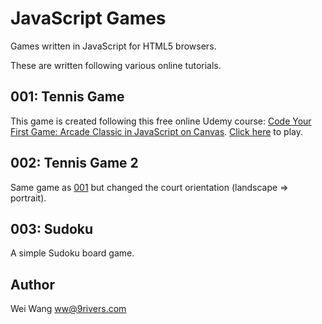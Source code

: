 # JavaScript Games

Games written in JavaScript for HTML5 browsers.

These are written following various online tutorials.

## 001: Tennis Game

This game is created following this free online Udemy course:
[Code Your First Game: Arcade Classic in JavaScript on Canvas](https://www.udemy.com/course/code-your-first-game/).
[Click here](game001.html) to play.

## 002: Tennis Game 2

Same game as [001](#001-tennis-game) but changed the court orientation (landscape ⇒ portrait).

## 003: Sudoku

A simple Sudoku board game.

## Author

Wei Wang <ww@9rivers.com>